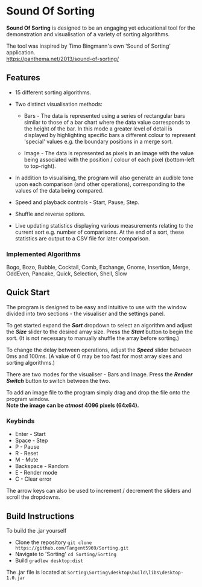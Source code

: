 # Sound Of Sorting

**Sound Of Sorting** is designed to be an engaging yet educational tool for the demonstration and visualisation 
of a variety of sorting algorithms. 

The tool was inspired by Timo Bingmann's own 'Sound of Sorting' application.  
https://panthema.net/2013/sound-of-sorting/

## Features

* 15 different sorting algorithms.

* Two distinct visualisation methods:
  * Bars  - The data is represented using a series of rectangular bars similar to those of a bar chart where the 
  data value corresponds to the height of the bar. In this mode a greater level of detail is displayed by highlighting 
  specific bars a different colour to represent 'special' values e.g. the boundary positions in a merge sort. 
  
  * Image - The data is represented as pixels in an image with the value being associated with the position / colour 
  of each pixel (bottom-left to top-right).

* In addition to visualising, the program will also generate an audible tone upon each comparison (and 
other operations), corresponding to the values of the data being compared.

* Speed and playback controls - Start, Pause, Step.

* Shuffle and reverse options.

* Live updating statistics displaying various measurements relating to 
the current sort e.g. number of comparisons. At the end of a sort, these statistics are output to a CSV file 
for later comparison.

### Implemented Algorithms

Bogo, Bozo, Bubble, Cocktail, Comb, Exchange, Gnome, Insertion, Merge, OddEven, Pancake, Quick, Selection, Shell, Slow

## Quick Start

The program is designed to be easy and intuitive to use with the window divided into two sections - the 
visualiser and the settings panel.

To get started expand the ***Sort*** dropdown to select an algorithm and adjust the ***Size*** slider to the 
desired array size. Press the ***Start*** button to begin the sort. (It is not necessary to manually shuffle 
the array before sorting.)

To change the delay between operations, adjust the ***Speed*** slider between 0ms and 100ms. (A value of 0 may 
be too fast for most array sizes and sorting algorithms.)

There are two modes for the visualiser - Bars and Image. Press the ***Render Switch*** button to switch between 
the two.

To add an image file to the program simply drag and drop the file onto the program window.  
**Note the image can be _atmost_ 4096 pixels (64x64).**

### Keybinds

* Enter - Start  
* Space - Step  
* P - Pause  
* R - Reset  
* M - Mute  
* Backspace - Random  
* E - Render mode  
* C - Clear error

The arrow keys can also be used to increment / decrement the sliders and scroll the dropdowns.

## Build Instructions

To build the .jar yourself
* Clone the repository `git clone https://github.com/Tangent5969/Sorting.git`  
* Navigate to 'Sorting' `cd Sorting/Sorting`  
* Build `gradlew desktop:dist`

The .jar file is located at `Sorting\Sorting\desktop\build\libs\desktop-1.0.jar`
